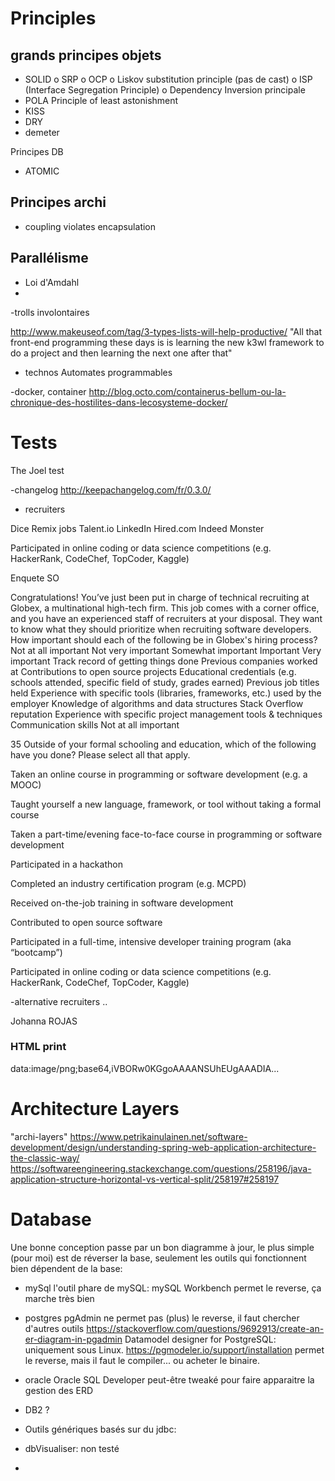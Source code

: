 
Principles
==========


grands principes objets
------
 - SOLID
  o SRP
  o OCP
  o Liskov substitution principle (pas de cast)
  o ISP (Interface Segregation Principle)
  o Dependency Inversion principale
 - POLA Principle of least astonishment
 - KISS
 - DRY
 - demeter

Principes DB
 - ATOMIC

Principes archi
---

 - coupling violates encapsulation

Parallélisme
---
- Loi d'Amdahl
-

 -trolls involontaires

 http://www.makeuseof.com/tag/3-types-lists-will-help-productive/
 "All that front-end programming these days is is learning the new k3wl framework to do a project and then learning the next one after that"


 - technos
 Automates programmables


 -docker, container
 http://blog.octo.com/containerus-bellum-ou-la-chronique-des-hostilites-dans-lecosysteme-docker/

# Tests
The Joel test


 -changelog
 http://keepachangelog.com/fr/0.3.0/

 - recruiters

Dice
Remix jobs
Talent.io
LinkedIn
Hired.com
Indeed
Monster


Participated in online coding or data science competitions (e.g. HackerRank, CodeChef, TopCoder, Kaggle)


Enquete SO

Congratulations! You’ve just been put in charge of technical recruiting at Globex, a multinational high-tech firm. This job comes with a corner office, and you have an experienced staff of recruiters at your disposal. They want to know what they should prioritize when recruiting software developers. How important should each of the following be in Globex's hiring process?
 	Not at all important	Not very important	Somewhat important	Important	Very important
Track record of getting things done
Previous companies worked at
Contributions to open source projects
Educational credentials (e.g. schools attended, specific field of study, grades earned)
Previous job titles held
Experience with specific tools (libraries, frameworks, etc.) used by the employer
Knowledge of algorithms and data structures
Stack Overflow reputation
Experience with specific project management tools & techniques
Communication skills Not at all important



35 Outside of your formal schooling and education, which of the following have you done? Please select all that apply.

Taken an online course in programming or software development (e.g. a MOOC)

Taught yourself a new language, framework, or tool without taking a formal course

Taken a part-time/evening face-to-face course in programming or software development

Participated in a hackathon

Completed an industry certification program (e.g. MCPD)

Received on-the-job training in software development

Contributed to open source software

Participated in a full-time, intensive developer training program (aka “bootcamp”)

Participated in online coding or data science competitions (e.g. HackerRank, CodeChef, TopCoder, Kaggle)

-alternative recruiters
..


Johanna ROJAS

### HTML print
data:image/png;base64,iVBORw0KGgoAAAANSUhEUgAAADIA...


Architecture Layers
===================
"archi-layers"
https://www.petrikainulainen.net/software-development/design/understanding-spring-web-application-architecture-the-classic-way/
https://softwareengineering.stackexchange.com/questions/258196/java-application-structure-horizontal-vs-vertical-split/258197#258197

Database
========
Une bonne conception passe par un bon diagramme à jour, le plus simple (pour moi) est de réverser la base, seulement les outils qui fonctionnent bien dépendent de la base:
- mySql
l'outil phare  de mySQL: mySQL Workbench permet le reverse, ça marche très bien

- postgres
pgAdmin ne permet pas (plus) le reverse, il faut chercher d'autres outils
https://stackoverflow.com/questions/9692913/create-an-er-diagram-in-pgadmin
Datamodel designer for PostgreSQL: uniquement sous Linux.
https://pgmodeler.io/support/installation permet le reverse, mais il faut le compiler... ou acheter le binaire.


- oracle
Oracle SQL Developer peut-être tweaké pour faire apparaitre la gestion des ERD

- DB2 ?


- Outils génériques basés sur du jdbc:
 - dbVisualiser: non testé
 - 
